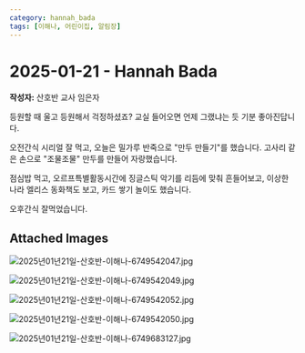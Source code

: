 ```yaml
---
category: hannah_bada
tags: [이해나, 어린이집, 알림장]
---
```


# 2025-01-21 - Hannah Bada

**작성자:** 산호반 교사 임은자  

등원할 때 울고 등원해서 걱정하셨죠? 교실 들어오면 언제 그랬냐는 듯 기분 좋아진답니다. 

오전간식 시리얼 잘 먹고, 오늘은 밀가루 반죽으로 "만두 만들기"를 했습니다.  고사리 같은 손으로 "조물조물" 만두를 만들어 자랑했습니다.

점심밥 먹고, 오르프특별활동시간에 징글스틱 악기를 리듬에 맞춰 흔들어보고, 이상한 나라 엘리스 동화책도 보고, 카드 쌓기 놀이도 했습니다.

오후간식 잘먹었습니다.

## Attached Images
![2025년01년21일-산호반-이해나-6749542047.jpg](d:\Users\hannah\Downloads\kids\photo\2025년01년21일-산호반-이해나-6749542047.jpg)

![2025년01년21일-산호반-이해나-6749542049.jpg](d:\Users\hannah\Downloads\kids\photo\2025년01년21일-산호반-이해나-6749542049.jpg)

![2025년01년21일-산호반-이해나-6749542052.jpg](d:\Users\hannah\Downloads\kids\photo\2025년01년21일-산호반-이해나-6749542052.jpg)

![2025년01년21일-산호반-이해나-6749542050.jpg](d:\Users\hannah\Downloads\kids\photo\2025년01년21일-산호반-이해나-6749542050.jpg)

![2025년01년21일-산호반-이해나-6749683127.jpg](d:\Users\hannah\Downloads\kids\photo\2025년01년21일-산호반-이해나-6749683127.jpg)

